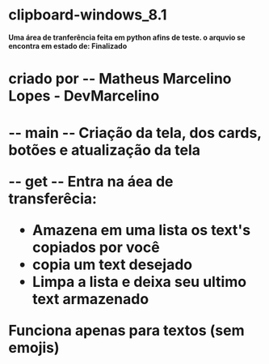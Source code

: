 # clipboard-windows_8.1

<b>Uma área de tranferência feita em python afins de teste.<b>
o arquvio se encontra em estado de:<b> Finalizado<b>

<h1>criado por -- Matheus Marcelino Lopes - DevMarcelino<h1>
  
-- main --
Criação da tela, dos cards, botões e atualização da tela

-- get --
Entra na áea de transferêcia: 
 - Amazena em uma lista os text's copiados por você
 - copia um text desejado
 - Limpa a lista e deixa seu ultimo text armazenado
  
<b>Funciona apenas para textos (sem emojis)<b>
